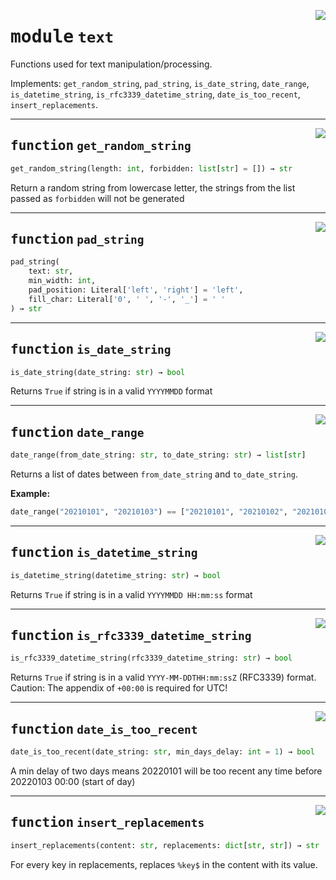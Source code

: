 <!-- markdownlint-disable -->

<a href="https://github.com/tum-esm/utils/tree/main/tum_esm_utils/text.py#L0"><img align="right" style="float:right;" src="https://img.shields.io/badge/-source-cccccc?style=flat-square"></a>

# <kbd>module</kbd> `text`
Functions used for text manipulation/processing. 

Implements: `get_random_string`, `pad_string`, `is_date_string`, `date_range`, `is_datetime_string`, `is_rfc3339_datetime_string`, `date_is_too_recent`, `insert_replacements`. 


---

<a href="https://github.com/tum-esm/utils/tree/main/tum_esm_utils/text.py#L15"><img align="right" style="float:right;" src="https://img.shields.io/badge/-source-cccccc?style=flat-square"></a>

## <kbd>function</kbd> `get_random_string`

```python
get_random_string(length: int, forbidden: list[str] = []) → str
```

Return a random string from lowercase letter, the strings from the list passed as `forbidden` will not be generated 


---

<a href="https://github.com/tum-esm/utils/tree/main/tum_esm_utils/text.py#L26"><img align="right" style="float:right;" src="https://img.shields.io/badge/-source-cccccc?style=flat-square"></a>

## <kbd>function</kbd> `pad_string`

```python
pad_string(
    text: str,
    min_width: int,
    pad_position: Literal['left', 'right'] = 'left',
    fill_char: Literal['0', ' ', '-', '_'] = ' '
) → str
```






---

<a href="https://github.com/tum-esm/utils/tree/main/tum_esm_utils/text.py#L39"><img align="right" style="float:right;" src="https://img.shields.io/badge/-source-cccccc?style=flat-square"></a>

## <kbd>function</kbd> `is_date_string`

```python
is_date_string(date_string: str) → bool
```

Returns `True` if string is in a valid `YYYYMMDD` format 


---

<a href="https://github.com/tum-esm/utils/tree/main/tum_esm_utils/text.py#L48"><img align="right" style="float:right;" src="https://img.shields.io/badge/-source-cccccc?style=flat-square"></a>

## <kbd>function</kbd> `date_range`

```python
date_range(from_date_string: str, to_date_string: str) → list[str]
```

Returns a list of dates between `from_date_string` and `to_date_string`. 



**Example:**
 

```python
date_range("20210101", "20210103") == ["20210101", "20210102", "20210103"]
``` 


---

<a href="https://github.com/tum-esm/utils/tree/main/tum_esm_utils/text.py#L73"><img align="right" style="float:right;" src="https://img.shields.io/badge/-source-cccccc?style=flat-square"></a>

## <kbd>function</kbd> `is_datetime_string`

```python
is_datetime_string(datetime_string: str) → bool
```

Returns `True` if string is in a valid `YYYYMMDD HH:mm:ss` format 


---

<a href="https://github.com/tum-esm/utils/tree/main/tum_esm_utils/text.py#L86"><img align="right" style="float:right;" src="https://img.shields.io/badge/-source-cccccc?style=flat-square"></a>

## <kbd>function</kbd> `is_rfc3339_datetime_string`

```python
is_rfc3339_datetime_string(rfc3339_datetime_string: str) → bool
```

Returns `True` if string is in a valid `YYYY-MM-DDTHH:mm:ssZ` (RFC3339) format. Caution: The appendix of `+00:00` is required for UTC! 


---

<a href="https://github.com/tum-esm/utils/tree/main/tum_esm_utils/text.py#L100"><img align="right" style="float:right;" src="https://img.shields.io/badge/-source-cccccc?style=flat-square"></a>

## <kbd>function</kbd> `date_is_too_recent`

```python
date_is_too_recent(date_string: str, min_days_delay: int = 1) → bool
```

A min delay of two days means 20220101 will be too recent any time before 20220103 00:00 (start of day) 


---

<a href="https://github.com/tum-esm/utils/tree/main/tum_esm_utils/text.py#L112"><img align="right" style="float:right;" src="https://img.shields.io/badge/-source-cccccc?style=flat-square"></a>

## <kbd>function</kbd> `insert_replacements`

```python
insert_replacements(content: str, replacements: dict[str, str]) → str
```

For every key in replacements, replaces `%key$` in the content with its value. 


